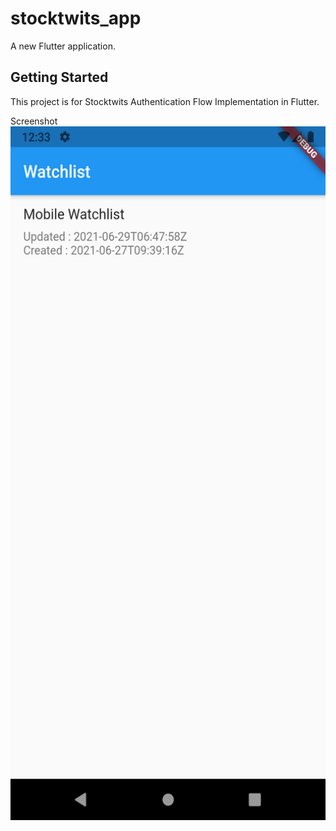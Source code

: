 # stocktwits_app

A new Flutter application.

## Getting Started

This project is for Stocktwits Authentication Flow Implementation in Flutter.


Screenshot
<img src="https://github.com/ronakkhatwad/stocktwits_app/blob/master/screenshot/Screenshot_1624950231.png" width="540" height="1110">

